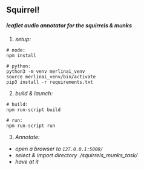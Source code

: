 ## Squirrel!

#### *leaflet audio annotator for the squirrels & munks*

1.  *setup:*
```
# node:
npm install
```
```
# python:
python3 -m venv merlinai_venv
source merlinai_venv/bin/activate
pip3 install -r requirements.txt
```

2.  *build & launch:*
```
# build:
npm run-script build
```
```
# run:
npm run-script run
```


3.  *Annotate:*
  - *open a browser to `127.0.0.1:5000/`*
  - *select & import directory ./squirrels_munks_task/*
  - *have at it*
